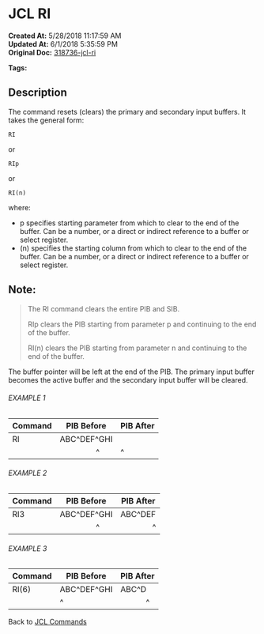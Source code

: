 # JCL RI

**Created At:** 5/28/2018 11:17:59 AM  
**Updated At:** 6/1/2018 5:35:59 PM  
**Original Doc:** [318736-jcl-ri](https://docs.jbase.com/45792-jcl/318736-jcl-ri)  

**Tags:**
<badge text='buffer' vertical='middle' />
<badge text='jcl' vertical='middle' />

## Description 

The command resets (clears) the primary and secondary input buffers. It takes the general form:

```
RI
```

or

```
RIp
```

or

```
RI(n)
```

where:

- p specifies starting parameter from which to clear to the end of the buffer. Can be a number, or a direct or indirect reference to a buffer or select register.
- (n) specifies the starting column from which to clear to the end of the buffer. Can be a number, or a direct or indirect reference to a buffer or select register.




## Note:


> The RI command clears the entire PIB and SIB.
> 
> RIp clears the PIB starting from parameter p and continuing to the end of the buffer.
> 
> RI(n) clears the PIB starting from parameter n and continuing to the end of the buffer.


The buffer pointer will be left at the end of the PIB. The primary input buffer becomes the active buffer and the secondary input buffer will be cleared.



###### EXAMPLE 1


| Command<br> | PIB Before<br> | PIB After<br> |
| --- | --- | --- |
| RI<br> | ABC^DEF^GHI<br> | <br> |
| <br> |                  ^ | ^<br> |




###### EXAMPLE 2


| Command<br> | PIB Before<br> | PIB After<br> |
| --- | --- | --- |
| RI3<br> | ABC^DEF^GHI<br> | ABC^DEF<br> |
| <br> |                  ^ |                ^ |




###### EXAMPLE 3


| Command<br> | PIB Before<br> | PIB After<br> |
| --- | --- | --- |
| RI(6)<br> | ABC^DEF^GHI<br> | ABC^D<br> |
| <br> | ^<br> |             ^ |




Back to [JCL Commands](jcl-commands)
